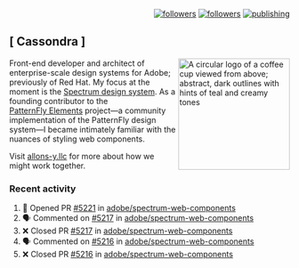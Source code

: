 <p align="right"><a rel="me" href="https://front-end.social/@castastrophe">
    <img alt="followers" title="Follow me on Mastodon" src="https://img.shields.io/mastodon/follow/109297102751309835?domain=https%3A%2F%2Ffront-end.social&label=Follow&logo=mastodon&logoColor=white&style=for-the-badge&labelColor=008080&color=006969"/></a>
  <a href="https://codepen.io/castastrophe/">
    <img alt="followers" title="Follow me on CodePen" src="https://img.shields.io/badge/23-1?color=640464&labelColor=7c007c&style=for-the-badge&logo=codepen&label=Follow"/></a>
<a href="https://castastrophe.medium.com/">
    <img alt="publishing" title="View articles on Medium" src="https://img.shields.io/badge/107-1?color=666&labelColor=444&label=subscribe&logo=medium&logoColor=white&style=for-the-badge"/></a>
</p>

## [&nbsp;Cassondra&nbsp;]

<img align="right" src="https://github-production-user-asset-6210df.s3.amazonaws.com/1840295/253016758-ba468774-1cd3-42c2-8f43-947b5eeb5edf.png" height="200" alt="A circular logo of a coffee cup viewed from above; abstract, dark outlines with hints of teal and creamy tones">

Front-end developer and architect of enterprise-scale design systems for Adobe; previously of Red Hat. My focus at the moment is the [Spectrum design system](https://github.com/adobe/spectrum-css). As a founding contributor to the [PatternFly&nbsp;Elements](https://github.com/patternfly/patternfly-elements) project&mdash;a community implementation of the PatternFly design system&mdash;I became intimately familiar with the nuances of styling web components.

Visit [allons-y.llc](http://allons-y.llc/) for more about how we might work together.

### Recent activity

<!--START_SECTION:activity-->
1. 💪 Opened PR [#5221](https://github.com/adobe/spectrum-web-components/pull/5221) in [adobe/spectrum-web-components](https://github.com/adobe/spectrum-web-components)
2. 🗣 Commented on [#5217](https://github.com/adobe/spectrum-web-components/pull/5217#issuecomment-2737740084) in [adobe/spectrum-web-components](https://github.com/adobe/spectrum-web-components)
3. ❌ Closed PR [#5217](https://github.com/adobe/spectrum-web-components/pull/5217) in [adobe/spectrum-web-components](https://github.com/adobe/spectrum-web-components)
4. 🗣 Commented on [#5216](https://github.com/adobe/spectrum-web-components/pull/5216#issuecomment-2737737450) in [adobe/spectrum-web-components](https://github.com/adobe/spectrum-web-components)
5. ❌ Closed PR [#5216](https://github.com/adobe/spectrum-web-components/pull/5216) in [adobe/spectrum-web-components](https://github.com/adobe/spectrum-web-components)
<!--END_SECTION:activity-->
